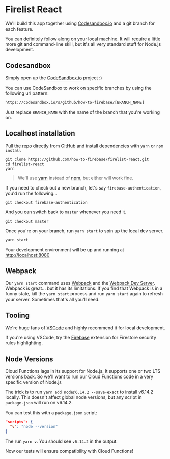 # Firelist React

We'll build this app together using [Codesandbox.io](https://codesandbox.io/s/github/how-to-firebase/firelist-react/tree/master) and a git branch for each feature.

You can definitely follow along on your local machine. It will require a little more git and command-line skill, but it's all very standard stuff for Node.js development.

## Codesandbox

Simply open up the [CodeSandbox.io](https://codesandbox.io/s/github/how-to-firebase/firelist-react) project :)

You can use CodeSandbox to work on specific branches by using the following url pattern:

`https://codesandbox.io/s/github/how-to-firebase/[BRANCH_NAME]`

Just replace `BRANCH_NAME` with the name of the branch that you're working on.

## Localhost installation

Pull [the repo](https://github.com/how-to-firebase/firelist-react) directly from GitHub and install dependencies with `yarn` or `npm install`

```
git clone https://github.com/how-to-firebase/firelist-react.git
cd firelist-react
yarn
```

> We'll use [yarn](https://yarnpkg.com/) instead of [npm](https://www.npmjs.com/), but either will work fine.

If you need to check out a new branch, let's say `firebase-authentication`, you'd run the following...

```
git checkout firebase-authentication
```

And you can switch back to `master` whenever you need it.

```
git checkout master
```

Once you're on your branch, run `yarn start` to spin up the local dev server.

```
yarn start
```

Your development environment will be up and running at [http://localhost:8080](http://localhost:8080)

## Webpack

Our `yarn start` command uses [Webpack](https://webpack.js.org/) and the [Webpack Dev Server](https://webpack.js.org/configuration/dev-server/). Webpack is great... but it has its limitations. If you find that Webpack is in a funny state, kill the `yarn start` process and run `yarn start` again to refresh your server. Sometimes that's all you'll need.

## Tooling

We're huge fans of [VSCode](https://code.visualstudio.com/) and highly recommend it for local development.

If you're using VSCode, try the [Firebase](https://github.com/toba/vsfire) extension for Firestore security rules highlighting.

## Node Versions

Cloud Functions lags in its support for Node.js. It supports one or two LTS versions back. So we'll want to run our Cloud Functions code in a very specific version of Node.js

The trick is to run `yarn add node@6.14.2 --save-exact` to install v6.14.2 locally. This doesn't affect global node versions, but any script in `package.json` will run on v6.14.2.

You can test this with a `package.json` script:

```json
"scripts": {
  "v": "node --version"
}
```

The run `yarn v`. You should see `v6.14.2` in the output.

Now our tests will ensure compatibility with Cloud Functions!
